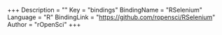 +++
Description = ""
Key = "bindings"
BindingName = "RSelenium"
Language = "R"
BindingLink = "https://github.com/ropensci/RSelenium"
Author = "rOpenSci"
+++
